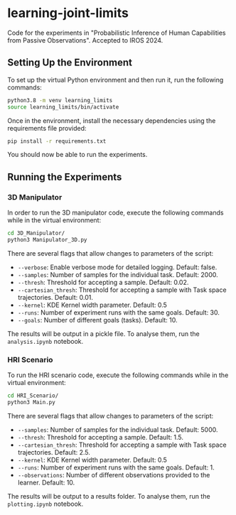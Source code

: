 # learning-joint-limits
Code for the experiments in "Probabilistic Inference of Human Capabilities from Passive Observations". Accepted to IROS 2024.
 
 ## Setting Up the Environment
 To set up the virtual Python environment and then run it, run the following commands:
 ```bash
python3.8 -m venv learning_limits
source learning_limits/bin/activate

```

Once in the environment, install the necessary dependencies using the requirements file provided:
```bash
pip install -r requirements.txt
```

You should now be able to run the experiments.

## Running the Experiments

### 3D Manipulator

In order to run the 3D manipulator code, execute the following commands while in the virtual environment:

```bash
cd 3D_Manipulator/
python3 Manipulator_3D.py

```

There are several flags that allow changes to parameters of the script:
- `--verbose`: Enable verbose mode for detailed logging. Default: false.
- `--samples`: Number of samples for the individual task. Default: 2000.
- `--thresh`: Threshold for accepting a sample. Default: 0.02.
- `--cartesian_thresh`: Threshold for accepting a sample with Task space trajectories. Default: 0.01.
- `--kernel`: KDE Kernel width parameter. Default: 0.5
- `--runs`: Number of experiment runs with the same goals. Default: 30.
- `--goals`: Number of different goals (tasks). Default: 10.

The results will be output in a pickle file. To analyse them, run the `analysis.ipynb` notebook.


### HRI Scenario

To run the HRI scenario code, execute the following commands while in the virtual environment:

```bash
cd HRI_Scenario/
python3 Main.py

```
There are several flags that allow changes to parameters of the script:
- `--samples`: Number of samples for the individual task. Default: 5000.
- `--thresh`: Threshold for accepting a sample. Default: 1.5.
- `--cartesian_thresh`: Threshold for accepting a sample with Task space trajectories. Default: 2.5.
- `--kernel`: KDE Kernel width parameter. Default: 0.5
- `--runs`: Number of experiment runs with the same goals. Default: 1.
- `--observations`: Number of different observations provided to the learner. Default: 10.

The results will be output to a results folder. To analyse them, run the `plotting.ipynb` notebook. 

